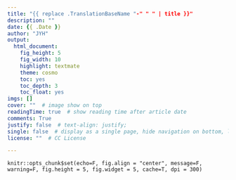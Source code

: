 ```yaml
---
title: "{{ replace .TranslationBaseName "-" " " | title }}"
description: ""
date: {{ .Date }}
author: "JYH"
output:
  html_document:
    fig_height: 5
    fig_width: 10
    highlight: textmate
    theme: cosmo
    toc: yes
    toc_depth: 3
    toc_float: yes
imgs: []
cover: ""  # image show on top
readingTime: true  # show reading time after article date
comments: True
justify: false  # text-align: justify;
single: false  # display as a single page, hide navigation on bottom, like as about page.
license: ""  # CC License

---
```


```{r setup, include=FALSE}
knitr::opts_chunk$set(echo=F, fig.align = "center", message=F, warning=F, fig.height = 5, fig.widget = 5, cache=T, dpi = 300)
```
